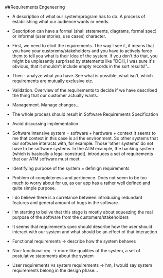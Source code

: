##Requirements Engeneering

- A description of what our system/program has to do.
  A process of estabilishing what our audience wants or needs.

- Description can have a formal (shall statements, diagrams, formal spec) or 
  informal (user stories, use cases) character.

- First, we need to elicit the requirements. The way I see it, it means that
  you have your custorems/stakeholders and you have to actively force them
  to tell you what is their idea of the system. If you don't do that, you
  might be unplesantly surprised by statements like "DOH, I was sure it's
  obvious, that it shouldn't include empty records in the sort results!"...

- Then - analyze what you have. See what is possible, what isn't, which 
  requirements are mutually exclusive etc.

- Validation. Overview of the requirements to decide if we have described
  the thing that our customer actually wants.

- Management. Manage changes...

- The whole process should result in Software Requirements Specification

- Avoid discussing implementation

- Software intensive system = software + hardware + context
  It seems to me that context in this case is all the environment.
  So other systems that our software interacts with, for example.
  Those 'other systems' do not have to be software systems. In the ATM 
  example, the banking system (which is basically a legal construct),
  introduces a set of requirements that our ATM software must meet.

- Identifying purpose of the system = definign requirements

- Problem of completeness and pertinence. Does not seem to be too much to
  worry about for us, as our app has a rather well defined and quite simple
  purpose. 

- I do believe there is a correlance between introducing redundant features and
  general amount of bugs in the software.

- I'm starting to belive that this stage is mostly about squeezing the real 
  purpose of the software from the customers/stakeholders

- It seems that requirements spec should describe how the user should interact
  with our system and what should be an effect of that interaction

- Functional requirements -> describe how the system behaves

- Non-functional req. -> more like qualities of the system, a set of 
  postulative statements about the system

- User requirements vs system requirements -> hm, I would say system 
  requirements belong in the design phase...



